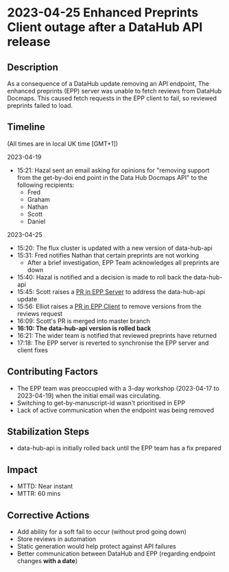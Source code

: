 # 2023-04-25 Enhanced Preprints Client outage after a DataHub API release

## Description

As a consequence of a DataHub update removing an API endpoint, The enhanced preprints (EPP) server was unable to fetch reviews from DataHub Docmaps. This caused fetch requests in the EPP client to fail, so reviewed preprints failed to load.

## Timeline

(All times are in local UK time [GMT+1])

2023-04-19

- 15:21: Hazal sent an email asking for opinions for "removing support from the get-by-doi end point in the Data Hub Docmaps API" to the following recipients:
  - Fred
  - Graham
  - Nathan
  - Scott
  - Daniel

2023-04-25

- 15:20: The flux cluster is updated with a new version of data-hub-api
- 15:31: Fred notifies Nathan that certain preprints are not working
  - After a brief investigation, EPP Team acknowledges all preprints are down
- 15:40: Hazal is notified and a decision is made to roll back the data-hub-api
- 15:45: Scott raises a [PR in EPP Server](https://github.com/elifesciences/enhanced-preprints-server/pull/675) to address the data-hub-api update
- 15:56: Elliot raises a [PR in EPP Client](https://github.com/elifesciences/enhanced-preprints-client/pull/621) to remove versions from the reviews request
- 16:09: Scott's PR is merged into master branch
- **16:10: The data-hub-api version is rolled back**
- 16:21: The wider team is notified that reviewed preprints have returned
- 17:18: The EPP server is reverted to synchronise the EPP server and client fixes

## Contributing Factors

- The EPP team was preoccupied with a 3-day workshop (2023-04-17 to 2023-04-19) when the initial email was circulating.
- Switching to get-by-manuscript-id wasn't prioritised in EPP
- Lack of active communication when the endpoint was being removed

## Stabilization Steps

- data-hub-api is initially rolled back until the EPP team has a fix prepared

## Impact

- MTTD: Near instant
- MTTR: 60 mins

## Corrective Actions

- Add ability for a soft fail to occur (without prod going down)
- Store reviews in automation
- Static generation would help protect against API failures
- Better communication between DataHub and EPP (regarding endpoint changes **with a date**)
